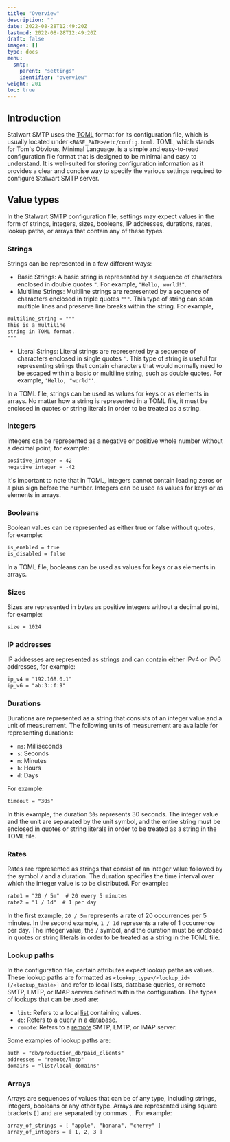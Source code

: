 ```yaml
---
title: "Overview"
description: ""
date: 2022-08-28T12:49:20Z
lastmod: 2022-08-28T12:49:20Z
draft: false
images: []
type: docs
menu:
  smtp:
    parent: "settings"
    identifier: "overview"
weight: 201
toc: true
---
```


## Introduction

Stalwart SMTP uses the [TOML](https://toml.io/en/) format for its configuration file, which is usually located under `<BASE_PATH>/etc/config.toml`.
TOML, which stands for Tom's Obvious, Minimal Language, is a simple and easy-to-read configuration file format that is designed to be minimal and easy to understand. It is well-suited for storing configuration information as it provides a clear and concise way to specify the various settings required to configure Stalwart SMTP server.

## Value types

In the Stalwart SMTP configuration file, settings may expect values in the form of strings, integers, sizes, booleans, IP addresses, durations, rates, lookup paths, or arrays that contain any of these types.

### Strings

Strings can be represented in a few different ways:

- Basic Strings: A basic string is represented by a sequence of characters enclosed in double quotes `"`. For example, `"Hello, world!"`.
- Multiline Strings: Multiline strings are represented by a sequence of characters enclosed in triple quotes `"""`. This type of string can span multiple lines and preserve line breaks within the string. For example,

```txt
multiline_string = """
This is a multiline
string in TOML format.
"""
```
- Literal Strings: Literal strings are represented by a sequence of characters enclosed in single quotes `'`. This type of string is useful for representing strings that contain characters that would normally need to be escaped within a basic or multiline string, such as double quotes. For example, `'Hello, "world"'`.

In a TOML file, strings can be used as values for keys or as elements in arrays. No matter how a string is represented in a TOML file, it must be enclosed in quotes or string literals in order to be treated as a string.

### Integers

Integers can be represented as a negative or positive whole number without a decimal point, for example:

```txt
positive_integer = 42
negative_integer = -42
```

It's important to note that in TOML, integers cannot contain leading zeros or a plus sign before the number. Integers can be used as values for keys or as elements in arrays. 

### Booleans

Boolean values can be represented as either true or false without quotes, for example:

```txt
is_enabled = true
is_disabled = false
```

In a TOML file, booleans can be used as values for keys or as elements in arrays. 

### Sizes

Sizes are represented in bytes as positive integers without a decimal point, for example:

```txt
size = 1024
```

### IP addresses

IP addresses are represented as strings and can contain either IPv4 or IPv6 addresses, for example:

```txt
ip_v4 = "192.168.0.1"
ip_v6 = "ab:3::f:9"
```

### Durations

Durations are represented as a string that consists of an integer value and a unit of measurement. The following units of measurement are available for representing durations:

- `ms`: Milliseconds
- `s`: Seconds
- `m`: Minutes
- `h`: Hours
- `d`: Days 

For example:

```txt
timeout = "30s"
```

In this example, the duration `30s` represents 30 seconds. The integer value and the unit are separated by the unit symbol, and the entire string must be enclosed in quotes or string literals in order to be treated as a string in the TOML file.

### Rates

Rates are represented as strings that consist of an integer value followed by the symbol `/` and a duration. The duration specifies the time interval over which the integer value is to be distributed. For example:

```txt
rate1 = "20 / 5m"  # 20 every 5 minutes
rate2 = "1 / 1d"  # 1 per day
```

In the first example, `20 / 5m` represents a rate of 20 occurrences per 5 minutes. In the second example, `1 / 1d` represents a rate of 1 occurrence per day. The integer value, the `/` symbol, and the duration must be enclosed in quotes or string literals in order to be treated as a string in the TOML file.

### Lookup paths

In the configuration file, certain attributes expect lookup paths as values. These lookup paths are formatted as `<lookup_type>/<lookup_id>[/<lookup_table>]` and refer to local lists, database queries, or remote SMTP, LMTP, or IMAP servers defined within the configuration. The types of lookups that can be used are:

- `list`: Refers to a local [list](/settings/list) containing values.
- `db`: Refers to a query in a [database](/settings/database).
- `remote`: Refers to a [remote](/settings/remote) SMTP, LMTP, or IMAP server.

Some examples of lookup paths are:

```txt
auth = "db/production_db/paid_clients"
addresses = "remote/lmtp"
domains = "list/local_domains"
```

### Arrays

Arrays are sequences of values that can be of any type, including strings, integers, booleans or any other type. Arrays are represented using square brackets `[]` and are separated by commas `,`. For example:

```txt
array_of_strings = [ "apple", "banana", "cherry" ]
array_of_integers = [ 1, 2, 3 ]
```
